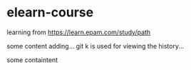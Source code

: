 # elearn-course
learning from https://learn.epam.com/study/path

some content adding...
git k is used for viewing the history...


some containtent
